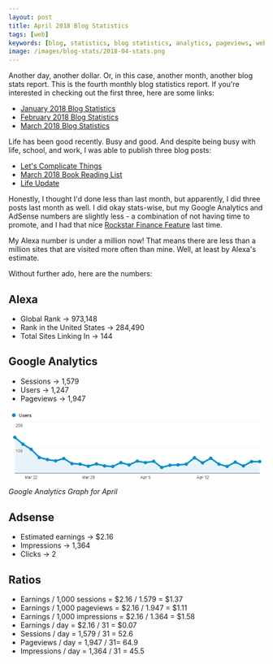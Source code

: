 ```yaml
---
layout: post
title: April 2018 Blog Statistics
tags: [web]
keywords: [blog, statistics, blog statistics, analytics, pageviews, webmaster, webmaster tools, alexa, google]
image: /images/blog-stats/2018-04-stats.png
---
```


Another day, another dollar. Or, in this case, another month, another blog stats report. This is the fourth monthly blog statistics report. If you're interested in checking out the first three, here are some links:

* [January 2018 Blog Statistics](http://hendrixjoseph.github.io/january-2018-blog-statistics/)
* [February 2018 Blog Statistics](http://hendrixjoseph.github.io/february-2018-blog-statistics/)
* [March 2018 Blog Statistics](http://hendrixjoseph.github.io/march-2018-blog-statistics/)

Life has been good recently. Busy and good. And despite being busy with life, school, and work, I was able to publish three blog posts:

* [Let's Complicate Things](https://hendrixjoseph.github.io/lets-complicate-things/)
* [March 2018 Book Reading List](https://hendrixjoseph.github.io/march-2018-book-reading-list/)
* [Life Update](https://hendrixjoseph.github.io/life-update/)

Honestly, I thought I'd done less than last month, but apparently, I did three posts last month as well. I did okay stats-wise, but my Google Analytics and AdSense numbers are slightly less - a combination of not having time to promote, and I had that nice [Rockstar Finance Feature](https://hendrixjoseph.github.io/when-is-energy-efficiency-worth-the-investment/) last time.

My Alexa number is under a million now! That means there are less than a million sites that are visited more often than mine. Well, at least by Alexa's estimate.

Without further ado, here are the numbers:

## Alexa

* Global Rank &rarr; 973,148
* Rank in the United States &rarr; 284,490
* Total Sites Linking In &rarr; 144

## Google Analytics

* Sessions &rarr; 1,579
* Users &rarr; 1,247
* Pageviews &rarr; 1,947

![Google Analytics Graph for April](/images/blog-stats/2018-04-stats.png)
*Google Analytics Graph for April*

## Adsense

* Estimated earnings &rarr; $2.16
* Impressions &rarr; 1,364
* Clicks &rarr; 2

## Ratios

* Earnings / 1,000 sessions = $2.16 / 1.579 = $1.37
* Earnings / 1,000 pageviews = $2.16 / 1.947 = $1.11
* Earnings / 1,000 impressions = $2.16 / 1.364 = $1.58
* Earnings / day = $2.16 / 31 = $0.07
* Sessions / day = 1,579 / 31 = 52.6
* Pageviews / day = 1,947 / 31= 64.9
* Impressions / day = 1,364 / 31 = 45.5
